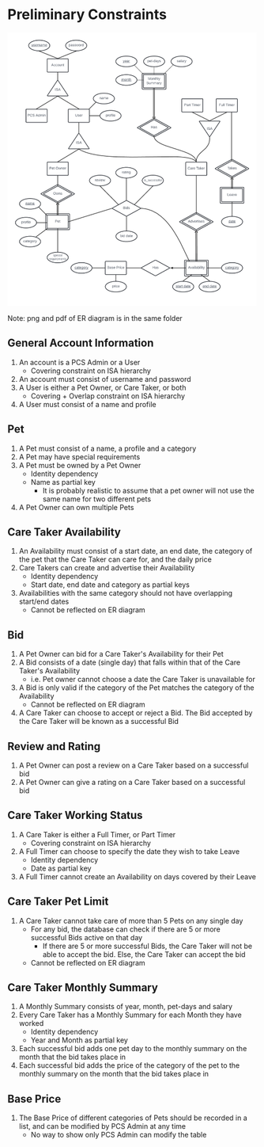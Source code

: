 # Preliminary Constraints

![](Final_ER_Diagram.png)

Note: png and pdf of ER diagram is in the same folder

## General Account Information

1. An account is a PCS Admin or a User 
    - Covering constraint on ISA hierarchy
2. An account must consist of username and password
3. A User is either a Pet Owner, or Care Taker, or both
    - Covering + Overlap constraint on ISA hierarchy
4. A User must consist of a name and profile

## Pet

1. A Pet must consist of a name, a profile and a category
2. A Pet may have special requirements
2. A Pet must be owned by a Pet Owner
    - Identity dependency
    - Name as partial key
      - It is probably realistic to assume that a pet owner will not use the same name for two different pets
3. A Pet Owner can own multiple Pets

## Care Taker Availability

1. An Availability must consist of a start date, an end date, the category of the pet that the Care Taker can care for, and the daily price
2. Care Takers can create and advertise their Availability 
    - Identity dependency
    - Start date, end date and category as partial keys
3. Availabilities with the same category should not have overlapping start/end dates 
    - Cannot be reflected on ER diagram

## Bid

1. A Pet Owner can bid for a Care Taker's Availability for their Pet
2. A Bid consists of a date (single day) that falls within that of the Care Taker's Availability
    - i.e. Pet owner cannot choose a date the Care Taker is unavailable for
3. A Bid is only valid if the category of the Pet matches the category of the Availability
    - Cannot be reflected on ER diagram
4. A Care Taker can choose to accept or reject a Bid. The Bid accepted by the Care Taker will be known as a successful Bid

## Review and Rating

1. A Pet Owner can post a review on a Care Taker based on a successful bid
2. A Pet Owner can give a rating on a Care Taker based on a successful bid

## Care Taker Working Status

1. A Care Taker is either a Full Timer, or Part Timer
    - Covering constraint on ISA hierarchy
2. A Full Timer can choose to specify the date they wish to take Leave
    - Identity dependency
    - Date as partial key
3. A Full Timer cannot create an Availability on days covered by their Leave

## Care Taker Pet Limit

1. A Care Taker cannot take care of more than 5 Pets on any single day
    - For any bid, the database can check if there are 5 or more successful Bids active on that day
        - If there are 5 or more successful Bids, the Care Taker will not be able to accept the bid. Else, the Care Taker can accept the bid
    - Cannot be reflected on ER diagram

## Care Taker Monthly Summary

1. A Monthly Summary consists of year, month, pet-days and salary
2. Every Care Taker has a Monthly Summary for each Month they have worked
    - Identity dependency
    - Year and Month as partial key
3. Each successful bid adds one pet day to the monthly summary on the month that the bid takes place in
4. Each successful bid adds the price of the category of the pet to the monthly summary on the month that the bid takes place in

## Base Price

1. The Base Price of different categories of Pets should be recorded in a list, and can be modified by PCS Admin at any time
    - No way to show only PCS Admin can modify the table

